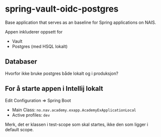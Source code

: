 # spring-vault-oidc-postgres
Base application that serves as an baseline for Spring applications on NAIS.

Appen inkluderer oppsett for
* Vault
* Postgres (med HSQL lokalt)

## Databaser
Hvorfor ikke bruke postgres både lokalt og i produksjon?


## For å starte appen i Intellij lokalt

Edit Configuration => Spring Boot

* Main Class: `no.nav.academy.exapp.AcademyExApplicationLocal`
* Active profiles: `dev`

Merk, det er klassen i test-scope som skal startes, ikke den som ligger
i default scope.




